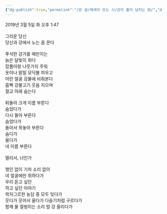 ```yaml
---
{"dg-publish":true,"permalink":"/쓴 글/에세이 또는 시/강이 흘러 넘치는 밤/","dgPassFrontmatter":true}
---
```



2019년 3월 5일 화 오후 1:47<br/>
<br/>
그리운 당신<br/>
당신과 강에서 노는 꿈 꾼다<br/>
<br/>
푸석한 강가를 매만지는<br/>
늙은 달빛이 희다<br/>
잡풀이랑 나뭇가지 주워<br/>
옷이나 말릴 모닥불 피우고<br/>
어린 얼굴 강물에 비춰본다<br/>
흠뻑 강물고기 웃음 지으며<br/>
철교 아래 숨는다<br/>
<br/>
뒤돌아 크게 이름 부른다<br/>
숨었다가<br/>
다시 돌아 부른다<br/>
숨었다가<br/>
돌아서 목놓아 부른다<br/>
숨다가<br/>
울다가<br/>
네 이름 부른다<br/>
<br/>
멀리서, 너인가<br/>
<br/>
행인 없이 기차 소리 없이<br/>
네 얼굴에만 취하다가<br/>
우리 듣고 싶던<br/>
하고 싶던 이야기<br/>
왁자그르한 농담 중 모두 잊다가<br/>
웃다가 웃어서 울다가 다슬기처럼 구르다가<br/>
함께 물 절벙이는 소리 밤 강 울리다가<br/>